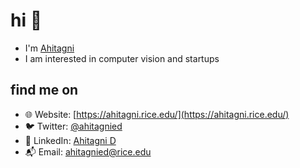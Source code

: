 # hi 👋

- I'm [Ahitagni](https://ahitagni.rice.edu/)
- I am interested in computer vision and startups
  
## find me on

- 🌐 Website: [https://ahitagni.rice.edu/](https://ahitagni.rice.edu/)
- 🐦 Twitter: [@ahitagnied](https://x.com/ahitagnied)
- 🌱 LinkedIn: [Ahitagni D](https://www.linkedin.com/in/ahitagnid/)
- 📬 Email: [ahitagnied@rice.edu](mailto:ad158@rice.edu)
